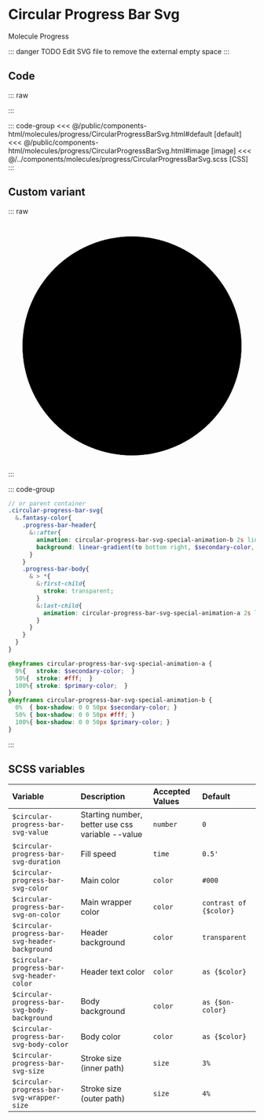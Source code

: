 # Circular Progress Bar Svg
<Badge type="tip">Molecule</Badge> <Badge type="info">Progress</Badge>

::: danger TODO 
Edit SVG file to remove the external empty space
:::

## Code

::: raw
<div class="dev-section">
    <!--@include: ../../public/components-html/molecules/progress/CircularProgressBarSvg.html -->
</div>
:::

::: code-group
<<< @/public/components-html/molecules/progress/CircularProgressBarSvg.html#default [default]
<<< @/public/components-html/molecules/progress/CircularProgressBarSvg.html#image [image]
<<< @/../components/molecules/progress/CircularProgressBarSvg.scss [CSS]
:::

## Custom variant

::: raw
<div class="dev-section">
    <div class="circular-progress-bar-svg fantasy-color" style="--value: 60">
        <div class="progress-bar-header"></div>
        <svg class="progress-bar-body" viewBox="0 0 36 36">
            <path
                d="M18 2.0845
                a 15.9155 15.9155 0 0 1 0 31.831
                a 15.9155 15.9155 0 0 1 0 -31.831"
            />
            <path
                d="M18 2.0845
                a 15.9155 15.9155 0 0 1 0 31.831
                a 15.9155 15.9155 0 0 1 0 -31.831"
            />
        </svg>
    </div>
</div>
:::

::: code-group
```scss [Fantasy (custom SCSS)]
// or parent container
.circular-progress-bar-svg{
  &.fantasy-color{
    .progress-bar-header{
      &::after{
        animation: circular-progress-bar-svg-special-animation-b 2s linear infinite alternate;
        background: linear-gradient(to bottom right, $secondary-color, #fff, $primary-color);
      }
    }
    .progress-bar-body{
      & > *{
        &:first-child{
          stroke: transparent;
        }
        &:last-child{
          animation: circular-progress-bar-svg-special-animation-a 2s linear infinite alternate;
        }
      }
    }
  }
}

@keyframes circular-progress-bar-svg-special-animation-a {
  0%{   stroke: $secondary-color;  }
  50%{  stroke: #fff;  }
  100%{ stroke: $primary-color;  }
}
@keyframes circular-progress-bar-svg-special-animation-b {
  0%  { box-shadow: 0 0 50px $secondary-color; }
  50% { box-shadow: 0 0 50px #fff; }
  100%{ box-shadow: 0 0 50px $primary-color; }
}
```
:::


## SCSS variables

| Variable                                       | Description                                      | Accepted Values | Default                |
|:-----------------------------------------------|:-------------------------------------------------|:----------------|:-----------------------|
| `$circular-progress-bar-svg-value`             | Starting number, better use css variable --value | `number`        | `0`                    |
| `$circular-progress-bar-svg-duration`          | Fill speed                                       | `time`          | `0.5'`                 |
| `$circular-progress-bar-svg-color`             | Main color                                       | `color`         | `#000`                 |
| `$circular-progress-bar-svg-on-color`          | Main wrapper color                               | `color`         | `contrast of {$color}` |
| `$circular-progress-bar-svg-header-background` | Header background                                | `color`         | `transparent`          |
| `$circular-progress-bar-svg-header-color`      | Header text color                                | `color`         | `as {$color}`          |
| `$circular-progress-bar-svg-body-background`   | Body background                                  | `color`         | `as {$on-color}`       |
| `$circular-progress-bar-svg-body-color`        | Body color                                       | `color`         | `as {$color}`          |
| `$circular-progress-bar-svg-size`              | Stroke size (inner path)                         | `size`          | `3%`                   |
| `$circular-progress-bar-svg-wrapper-size`      | Stroke size (outer path)                         | `size`          | `4%`                   |

<style lang="scss">
@import "docs/theme.scss";

$circular-progress-bar-svg-color: $primary-color;

.circular-progress-bar-svg{
  &.fantasy-color{
    .progress-bar-header{
      &::after{
        animation: circular-progress-bar-svg-special-animation-b 2s linear infinite alternate;
        background: linear-gradient(to bottom right, $secondary-color, #fff, $primary-color);
      }
    }
    .progress-bar-body{
      & > *{
        &:first-child{
          stroke: transparent;
        }
        &:last-child{
          animation: circular-progress-bar-svg-special-animation-a 2s linear infinite alternate;
        }
      }
    }
  }
}

@keyframes circular-progress-bar-svg-special-animation-a {
  0%{   stroke: $secondary-color;  }
  50%{  stroke: #fff;  }
  100%{ stroke: $primary-color;  }
}
@keyframes circular-progress-bar-svg-special-animation-b {
  0%  { box-shadow: 0 0 50px $secondary-color; }
  50% { box-shadow: 0 0 50px #fff; }
  100%{ box-shadow: 0 0 50px $primary-color; }
}

@import "components/molecules/progress/CircularProgressBarSvg.scss";
</style>